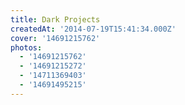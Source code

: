 ```yaml
---
title: Dark Projects
createdAt: '2014-07-19T15:41:34.000Z'
cover: '14691215762'
photos:
  - '14691215762'
  - '14691215272'
  - '14711369403'
  - '14691495215'
---
```


